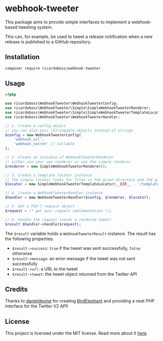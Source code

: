 # webhook-tweeter

This package aims to provide simple interfaces to implement a webhook-based tweeting system.

This can, for example, be used to tweet a release notification when a new release is published to a GitHub repository.

## Installation

```bash
composer require ricardoboss/webhook-tweeter
```

## Usage

```php
<?php

use ricardoboss\WebhookTweeter\WebhookTweeterConfig;
use ricardoboss\WebhookTweeter\Simple\SimpleWebhookTweeterRenderer;
use ricardoboss\WebhookTweeter\Simple\SimpleWebhookTweeterTemplateLocator;
use ricardoboss\WebhookTweeter\WebhookTweeterHandler;

// 1. Create a config object
// you can also pass \Stringable objects instead of strings
$config = new WebhookTweeterConfig(
    'webhook_url',
    'webhook_secret' // nullable
);

// 2. Create an instance of WebhookTweeterRenderer
// either use your own renderer or use the simple renderer
$renderer = new SimpleWebhookTweeterRenderer();

// 3. Create a template locator instance
// the simple locator looks for files in the given directory and the given extension (name is passed to the getMatchingTemplate method)
$locator = new SimpleWebhookTweeterTemplateLocator(__DIR__ . '/templates', '.md');

// 4. Create a WebhookTweeterHandler instance
$handler = new WebhookTweeterHandler($config, $renderer, $locator);

// 5. Get a PSR-7 request object
$request = /* get your request implementation */;

// 6. Handle the request (sends a rendered tweet)
$result $handler->handle($request);
```

The `$result` variable holds a `WebhookTweeterResult` instance.
The result has the following properties:

- `$result->success`: `true` if the tweet was sent successfully, `false` otherwise
- `$result->message`: an error message if the tweet was not sent successfully
- `$result->url`: a URL to the tweet
- `$result->tweet`: the tweet object returned from the Twitter API

## Credits

Thanks to [danieldevine](https://github.com/danieldevine) for creating [BirdElephant](https://github.com/danieldevine/bird-elephant) and providing a neat PHP interface for the Twitter V2 API!

## License

This project is licensed under the MIT license. Read more about it [here](./LICENSE).
